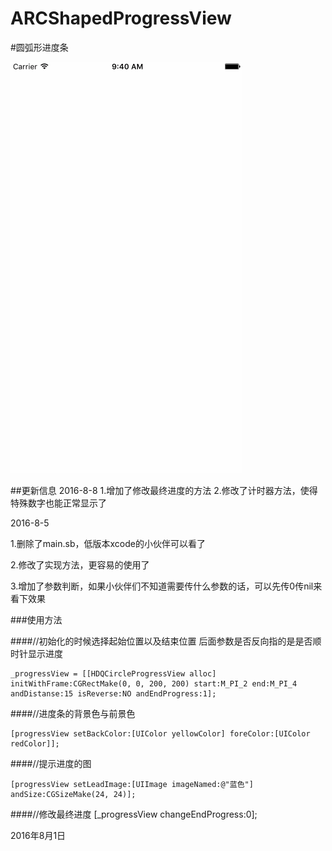 # ARCShapedProgressView

#圆弧形进度条

![image](https://github.com/HuDaQian/ARCShapedProgressView/blob/master/%E7%A4%BA%E4%BE%8B%E5%9B%BE.gif)

##更新信息
2016-8-8
1.增加了修改最终进度的方法
2.修改了计时器方法，使得特殊数字也能正常显示了

2016-8-5

1.删除了main.sb，低版本xcode的小伙伴可以看了

2.修改了实现方法，更容易的使用了

3.增加了参数判断，如果小伙伴们不知道需要传什么参数的话，可以先传0传nil来看下效果

###使用方法


####//初始化的时候选择起始位置以及结束位置 后面参数是否反向指的是是否顺时针显示进度


    _progressView = [[HDQCircleProgressView alloc] initWithFrame:CGRectMake(0, 0, 200, 200) start:M_PI_2 end:M_PI_4 andDistanse:15 isReverse:NO andEndProgress:1];

    
####//进度条的背景色与前景色


    [progressView setBackColor:[UIColor yellowColor] foreColor:[UIColor redColor]];

    
####//提示进度的图


    [progressView setLeadImage:[UIImage imageNamed:@"蓝色"] andSize:CGSizeMake(24, 24)];
    
####//修改最终进度
    [_progressView changeEndProgress:0];

2016年8月1日